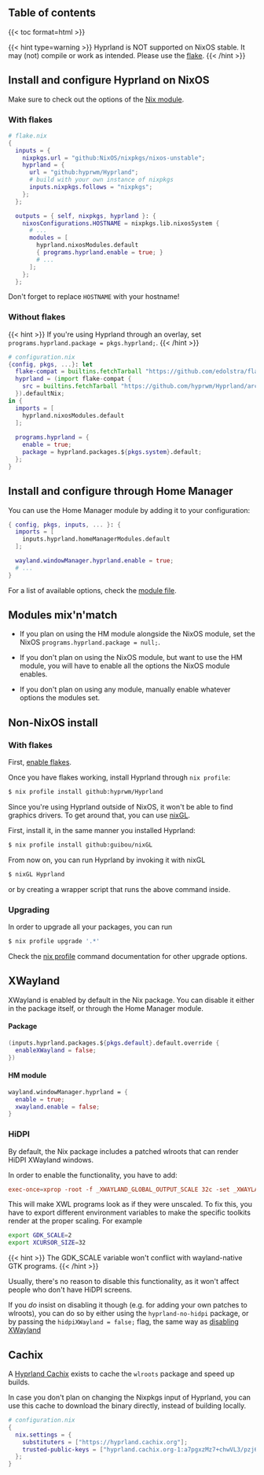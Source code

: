 ## Table of contents
{{< toc format=html >}}

{{< hint type=warning >}}
Hyprland is NOT supported on NixOS stable. It may (not) compile or
work as intended. Please use the
[flake](https://github.com/hyprwm/Hyprland/blob/main/flake.nix).
{{< /hint >}}

## Install and configure Hyprland on NixOS

Make sure to check out the options of the
[Nix module](https://github.com/hyprwm/Hyprland/blob/main/nix/module.nix).

### With flakes

```nix
# flake.nix
{
  inputs = {
    nixpkgs.url = "github:NixOS/nixpkgs/nixos-unstable";
    hyprland = {
      url = "github:hyprwm/Hyprland";
      # build with your own instance of nixpkgs
      inputs.nixpkgs.follows = "nixpkgs";
    };
  };

  outputs = { self, nixpkgs, hyprland }: {
    nixosConfigurations.HOSTNAME = nixpkgs.lib.nixosSystem {
      # ...
      modules = [
        hyprland.nixosModules.default 
        { programs.hyprland.enable = true; }
        # ...
      ];
    };
  };
```

Don't forget to replace `HOSTNAME` with your hostname!

### Without flakes

{{< hint >}}
If you're using Hyprland through an overlay, set
`programs.hyprland.package = pkgs.hyprland;`.
{{< /hint >}}

```nix
# configuration.nix
{config, pkgs, ...}: let
  flake-compat = builtins.fetchTarball "https://github.com/edolstra/flake-compat/archive/master.tar.gz";
  hyprland = (import flake-compat {
    src = builtins.fetchTarball "https://github.com/hyprwm/Hyprland/archive/master.tar.gz";
  }).defaultNix;
in {
  imports = [
    hyprland.nixosModules.default
  ];
  
  programs.hyprland = {
    enable = true;
    package = hyprland.packages.${pkgs.system}.default;
  };
}
```

## Install and configure through Home Manager

You can use the Home Manager module by adding it to your configuration:

```nix
{ config, pkgs, inputs, ... }: {
  imports = [
    inputs.hyprland.homeManagerModules.default
  ];

  wayland.windowManager.hyprland.enable = true;
  # ...
}
```

For a list of available options, check the
[module file](https://github.com/hyprwm/Hyprland/blob/main/nix/hm-module.nix).

## Modules mix'n'match

- If you plan on using the HM module alongside the NixOS module, set the NixOS
`programs.hyprland.package = null;`.

- If you don't plan on using the NixOS module, but want to use the HM module, you
will have to enable all the options the NixOS module enables.

- If you don't plan on using any module, manually enable whatever options the
modules set.

## Non-NixOS install

### With flakes

First, [enable flakes](https://nixos.wiki/wiki/Flakes#Enable_flakes).

Once you have flakes working, install Hyprland through `nix profile`:

```sh
$ nix profile install github:hyprwm/Hyprland
```

Since you're using Hyprland outside of NixOS, it won't be able to find graphics
drivers. To get around that, you can use [nixGL](https://github.com/guibou/nixGL).

First, install it, in the same manner you installed Hyprland:
```sh
$ nix profile install github:guibou/nixGL
```

From now on, you can run Hyprland by invoking it with nixGL
```sh
$ nixGL Hyprland
```
or by creating a wrapper script that runs the above command inside.

### Upgrading

In order to upgrade all your packages, you can run
```sh
$ nix profile upgrade '.*'
```
Check the
[nix profile](https://nixos.org/manual/nix/stable/command-ref/new-cli/nix3-profile.html)
command documentation for other upgrade options.

## XWayland

XWayland is enabled by default in the Nix package. You can disable it either
in the package itself, or through the Home Manager module.

#### Package

```nix
(inputs.hyprland.packages.${pkgs.default}.default.override {
  enableXWayland = false;
})
```

#### HM module

```nix
wayland.windowManager.hyprland = {
  enable = true;
  xwayland.enable = false;
}
```

### HiDPI

By default, the Nix package includes a patched wlroots that can render HiDPI
XWayland windows.

In order to enable the functionality, you have to add:

```toml
exec-once=xprop -root -f _XWAYLAND_GLOBAL_OUTPUT_SCALE 32c -set _XWAYLAND_GLOBAL_OUTPUT_SCALE 2
```

This will make XWL programs look as if they were unscaled. To fix this, you
have to export different environment variables to make the specific toolkits
render at the proper scaling. For example

```sh
export GDK_SCALE=2
export XCURSOR_SIZE=32
```

{{< hint >}}
The GDK_SCALE variable won't conflict with wayland-native GTK programs.
{{< /hint >}}

Usually, there's no reason to disable this functionality, as it won't affect
people who don't have HiDPI screens.

If you *do* insist on disabling it though (e.g. for adding your own patches
to wlroots), you can do so by either using the `hyprland-no-hidpi` package,
or by passing the `hidpiXWayland = false;` flag, the same way as
[disabling XWayland](#package)

## Cachix

A [Hyprland Cachix](https://app.cachix.org/cache/hyprland) exists to cache the
`wlroots` package and speed up builds.

In case you don't plan on changing the Nixpkgs input of Hyprland, you can use
this cache to download the binary directly, instead of building locally.

```nix
# configuration.nix
{
  nix.settings = {
    substituters = ["https://hyprland.cachix.org"];
    trusted-public-keys = ["hyprland.cachix.org-1:a7pgxzMz7+chwVL3/pzj6jIBMioiJM7ypFP8PwtkuGc="];
  };
}
```
